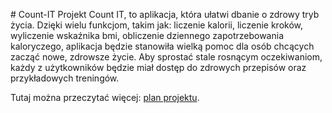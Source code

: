\# Count-IT
Projekt Count IT, to aplikacja, która ułatwi dbanie o zdrowy tryb życia. Dzięki wielu funkcjom, takim jak: liczenie kalorii, liczenie kroków, wyliczenie wskaźnika bmi, obliczenie dziennego zapotrzebowania kaloryczego, aplikacja będzie stanowiła wielką pomoc dla osób chcących zacząć nowe, zdrowsze życie. Aby sprostać stale rosnącym oczekiwaniom, każdy z użytkowników będzie miał dostęp do zdrowych przepisów oraz przykładowych treningów.


Tutaj można przeczytać więcej: [plan projektu](https://docs.google.com/document/d/1apDjpXmKEzrL-0nE6ZCeOEjP8akZZi5wl0F_ggGkdY8/edit#heading=h.38mtrp5pjges).
